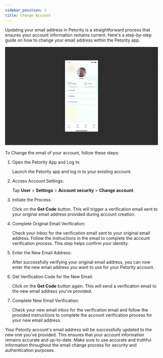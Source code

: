 ```yaml
---
sidebar_position: 3
title: Change Account
---
```


Updating your email address in Petority is a straightforward process that ensures your account information remains current. Here's a step-by-step guide on how to change your email address within the Petority app.

![Update email](/img/manage-account/Change-Email.gif)

To Change the email of your account, follow these steps:
1. Open the Petority App and Log In:

    Launch the Petority app and log in to your existing account.
2. Access Account Settings:

   Tap **User** > **Settings** > **Account security** > **Change account**.
3. Initiate the Process:

    Click on the **Get Code** button. This will trigger a verification email sent to your original email address provided during account creation.
4. Complete Original Email Verification:

    Check your inbox for the verification email sent to your original email address. Follow the instructions in the email to complete the account verification process. This step helps confirm your identity.
5. Enter the New Email Address:

    After successfully verifying your original email address, you can now enter the new email address you want to use for your Petority account.
6. Get Verification Code for the New Email:

    Click on the **Get Code** button again. This will send a verification email to the new email address you've provided.
7. Complete New Email Verification:

    Check your new email inbox for the verification email and follow the provided instructions to complete the account verification process for your new email address.

Your Petority account's email address will be successfully updated to the new one you've provided. This ensures that your account information remains accurate and up-to-date. Make sure to use accurate and truthful information throughout the email change process for security and authentication purposes.


